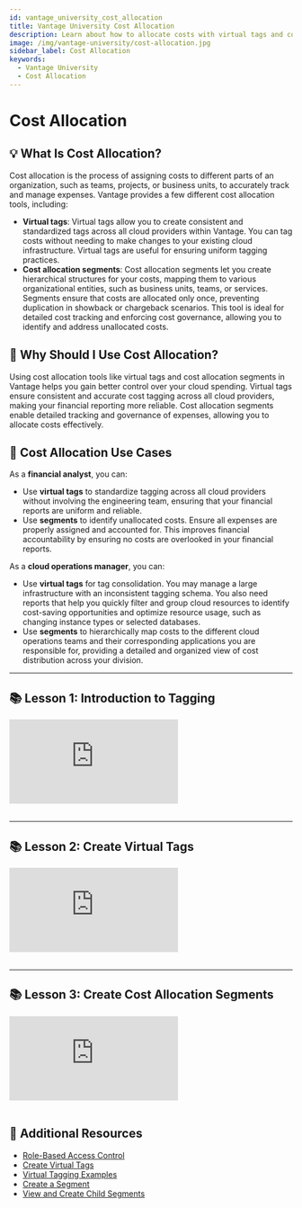 ```yaml
---
id: vantage_university_cost_allocation
title: Vantage University Cost Allocation
description: Learn about how to allocate costs with virtual tags and cost allocation segments in this Vantage University section.
image: /img/vantage-university/cost-allocation.jpg
sidebar_label: Cost Allocation
keywords:
  - Vantage University
  - Cost Allocation
---
```


# Cost Allocation

## 💡 What Is Cost Allocation?

Cost allocation is the process of assigning costs to different parts of an organization, such as teams, projects, or business units, to accurately track and manage expenses. Vantage provides a few different cost allocation tools, including:

- **Virtual tags**: Virtual tags allow you to create consistent and standardized tags across all cloud providers within Vantage. You can tag costs without needing to make changes to your existing cloud infrastructure. Virtual tags are useful for ensuring uniform tagging practices.
- **Cost allocation segments**: Cost allocation segments let you create hierarchical structures for your costs, mapping them to various organizational entities, such as business units, teams, or services. Segments ensure that costs are allocated only once, preventing duplication in showback or chargeback scenarios. This tool is ideal for detailed cost tracking and enforcing cost governance, allowing you to identify and address unallocated costs.

## 💭 Why Should I Use Cost Allocation?

Using cost allocation tools like virtual tags and cost allocation segments in Vantage helps you gain better control over your cloud spending. Virtual tags ensure consistent and accurate cost tagging across all cloud providers, making your financial reporting more reliable. Cost allocation segments enable detailed tracking and governance of expenses, allowing you to allocate costs effectively.

## 📝 Cost Allocation Use Cases

As a **financial analyst**, you can:

- Use **virtual tags** to standardize tagging across all cloud providers without involving the engineering team, ensuring that your financial reports are uniform and reliable.
- Use **segments** to identify unallocated costs. Ensure all expenses are properly assigned and accounted for. This improves financial accountability by ensuring no costs are overlooked in your financial reports.

As a **cloud operations manager**, you can:

- Use **virtual tags** for tag consolidation. You may manage a large infrastructure with an inconsistent tagging schema. You also need reports that help you quickly filter and group cloud resources to identify cost-saving opportunities and optimize resource usage, such as changing instance types or selected databases.
- Use **segments** to hierarchically map costs to the different cloud operations teams and their corresponding applications you are responsible for, providing a detailed and organized view of cost distribution across your division.

---

## 📚 Lesson 1: Introduction to Tagging

<div style={{ position: 'relative', paddingBottom: '56.25%', height: 0 }}>
    <iframe src="https://www.youtube.com/embed/X-laqaupBAE?si=KHW2gBp16Qf4jN7L?rel=0&color=white&modestbranding=1&showinfo=0&wmode=transparent" frameborder="0" webkitallowfullscreen="true" mozallowfullscreen="true" allowfullscreen="true" style={{ position: 'absolute', top: 0, left: 0, width: '100%', height: '100%', borderRadius: '10px' }}></iframe>
</div><br/>

---

## 📚 Lesson 2: Create Virtual Tags

<div style={{ position: 'relative', paddingBottom: '56.25%', height: 0 }}>
    <iframe src="https://www.youtube.com/embed/aTlDULAxUCw?si=BX0KoSyLAE3Kb0LT?rel=0&color=white&modestbranding=1&showinfo=0&wmode=transparent" frameborder="0" webkitallowfullscreen="true" mozallowfullscreen="true" allowfullscreen="true" style={{ position: 'absolute', top: 0, left: 0, width: '100%', height: '100%', borderRadius: '10px' }}></iframe>
</div><br/>

---

## 📚 Lesson 3: Create Cost Allocation Segments

<div style={{ position: 'relative', paddingBottom: '56.25%', height: 0 }}>
    <iframe src="https://www.loom.com/embed/54ed4169d7984710bdbaae93d3ebf7a0" frameborder="0" webkitallowfullscreen="true" mozallowfullscreen="true" allowfullscreen="true" style={{ position: 'absolute', top: 0, left: 0, width: '100%', height: '100%', borderRadius: '10px' }}></iframe>
</div>
<br/>

## 📖 Additional Resources

- [Role-Based Access Control](/rbac)
- [Create Virtual Tags](/tagging#create-virtual-tags)
- [Virtual Tagging Examples](/tagging#virtual-tagging-examples)
- [Create a Segment](/segments#create-a-segment)
- [View and Create Child Segments](/segments#view-and-create-child-segments)
